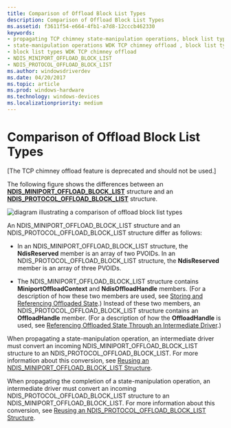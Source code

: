 ```yaml
---
title: Comparison of Offload Block List Types
description: Comparison of Offload Block List Types
ms.assetid: f3611f54-e664-4fb1-a7d8-12cccb462330
keywords:
- propagating TCP chimney state-manipulation operations, block list types
- state-manipulation operations WDK TCP chimney offload , block list types
- block list types WDK TCP chimney offload
- NDIS_MINIPORT_OFFLOAD_BLOCK_LIST
- NDIS_PROTOCOL_OFFLOAD_BLOCK_LIST
ms.author: windowsdriverdev
ms.date: 04/20/2017
ms.topic: article
ms.prod: windows-hardware
ms.technology: windows-devices
ms.localizationpriority: medium
---
```


# Comparison of Offload Block List Types


\[The TCP chimney offload feature is deprecated and should not be used.\]

The following figure shows the differences between an [**NDIS\_MINIPORT\_OFFLOAD\_BLOCK\_LIST**](https://msdn.microsoft.com/library/windows/hardware/ff566469) structure and an [**NDIS\_PROTOCOL\_OFFLOAD\_BLOCK\_LIST**](https://msdn.microsoft.com/library/windows/hardware/ff566833) structure.

![diagram illustrating a comparison of offload block list types](images/mobl-pobl-comparison.png)

An NDIS\_MINIPORT\_OFFLOAD\_BLOCK\_LIST structure and an NDIS\_PROTOCOL\_OFFLOAD\_BLOCK\_LIST structure differ as follows:

-   In an NDIS\_MINIPORT\_OFFLOAD\_BLOCK\_LIST structure, the **NdisReserved** member is an array of two PVOIDs. In an NDIS\_PROTOCOL\_OFFLOAD\_BLOCK\_LIST structure, the **NdisReserved** member is an array of three PVOIDs.

-   The NDIS\_MINIPORT\_OFFLOAD\_BLOCK\_LIST structure contains **MiniportOffloadContext** and **NdisOffloadHandle** members. (For a description of how these two members are used, see [Storing and Referencing Offloaded State](storing-and-referencing-offloaded-state.md).) Instead of these two members, an NDIS\_PROTOCOL\_OFFLOAD\_BLOCK\_LIST structure contains an **OffloadHandle** member. (For a description of how the **OffloadHandle** is used, see [Referencing Offloaded State Through an Intermediate Driver](referencing-offloaded-state-through-an-intermediate-driver.md).)

When propagating a state-manipulation operation, an intermediate driver must convert an incoming NDIS\_MINIPORT\_OFFLOAD\_BLOCK\_LIST structure to an NDIS\_PROTOCOL\_OFFLOAD\_BLOCK\_LIST. For more information about this conversion, see [Reusing an NDIS\_MINIPORT\_OFFLOAD\_BLOCK\_LIST Structure](reusing-an-ndis-miniport-offload-block-list-structure.md).

When propagating the completion of a state-manipulation operation, an intermediate driver must convert an incoming NDIS\_PROTOCOL\_OFFLOAD\_BLOCK\_LIST structure to an NDIS\_MINIPORT\_OFFLOAD\_BLOCK\_LIST. For more information about this conversion, see [Reusing an NDIS\_PROTOCOL\_OFFLOAD\_BLOCK\_LIST Structure](reusing-an-ndis-protocol-offload-block-list-structure.md).

 

 





